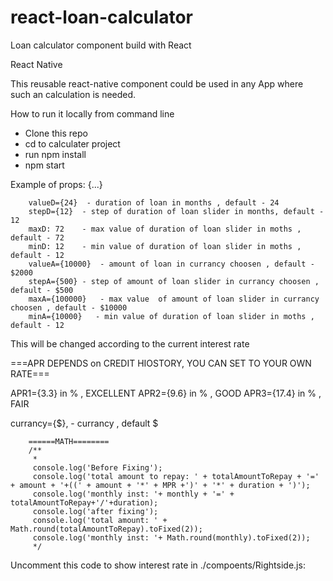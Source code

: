 # react-loan-calculator

Loan calculator component build with React

React Native

This reusable react-native component could be used in any App where such an calculation is needed.

How to run it locally from command line

- Clone this repo
- cd to calculater project
- run npm install
- npm start

 <LoanCalculator /> 
 
Example of props:  {...}
 
        valueD={24}  - duration of loan in months , default - 24
        stepD={12}  - step of duration of loan slider in months, default - 12
        maxD: 72    - max value of duration of loan slider in moths , default - 72
        minD: 12    - min value of duration of loan slider in moths , default - 12
        valueA={10000}  - amount of loan in currancy choosen , default - $2000
        stepA={500} - step of amount of loan slider in currancy choosen , default - $500
        maxA={100000}   - max value  of amount of loan slider in currancy choosen , default - $10000
        minA={10000}   - min value of duration of loan slider in moths , default - 12

This will be changed according to the current interest rate

===APR DEPENDS on CREDIT HIOSTORY, YOU CAN SET TO YOUR OWN RATE===

APR1={3.3} in % , EXCELLENT
APR2={9.6} in % , GOOD
APR3={17.4} in % , FAIR

currancy={$},   - currancy , default $

        ======MATH========
        /**
         *
         console.log('Before Fixing');
         console.log('total amount to repay: ' + totalAmountToRepay + '=' + amount + '+((' + amount + '*' + MPR +')' + '*' + duration + ')');
         console.log('monthly inst: '+ monthly + '=' + totalAmountToRepay+'/'+duration);
         console.log('after fixing');
         console.log('total amount: ' +  Math.round(totalAmountToRepay).toFixed(2));
         console.log('monthly inst: '+ Math.round(monthly).toFixed(2));
         */

Uncomment this code to show interest rate in ./compoents/Rightside.js:

 <!-- <h4>APR</h4>

<span className="aprDisplay">{this.props.APR}%</span>  -->

